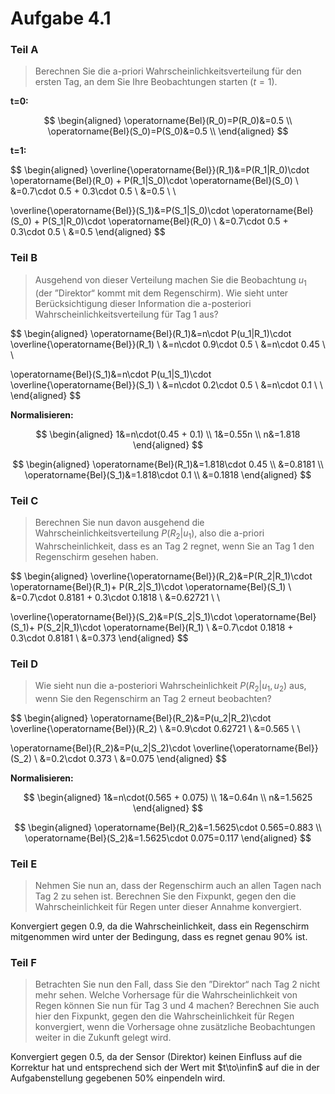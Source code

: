 # Aufgabe 4.1

<!-- NOTE: https://www.tu-chemnitz.de/informatik/KI/edu/robotik/ws2012/robotik_6_2.pdf -->

### Teil A

> Berechnen Sie die a-priori Wahrscheinlichkeitsverteilung für den ersten Tag, an dem Sie Ihre Beobachtungen starten ($t = 1$).

**t=0:**

$$
\begin{aligned}
\operatorname{Bel}(R_0)=P(R_0)&=0.5 \\
\operatorname{Bel}(S_0)=P(S_0)&=0.5 \\
\end{aligned}
$$

**t=1:**

$$
\begin{aligned}
\overline{\operatorname{Bel}}(R_1)&=P(R_1|R_0)\cdot \operatorname{Bel}(R_0) + P(R_1|S_0)\cdot \operatorname{Bel}(S_0) \\
&=0.7\cdot 0.5 + 0.3\cdot 0.5 \\
&=0.5 \\ \\

\overline{\operatorname{Bel}}(S_1)&=P(S_1|S_0)\cdot \operatorname{Bel}(S_0) + P(S_1|R_0)\cdot \operatorname{Bel}(R_0) \\
&=0.7\cdot 0.5 + 0.3\cdot 0.5 \\
&=0.5
\end{aligned}
$$

### Teil B

> Ausgehend von dieser Verteilung machen Sie die Beobachtung $u_1$ (der ”Direktor“ kommt mit dem Regenschirm). Wie sieht unter Berücksichtigung dieser Information die a-posteriori Wahrscheinlichkeitsverteilung für Tag 1 aus?

$$
\begin{aligned}
\operatorname{Bel}(R_1)&=n\cdot P(u_1|R_1)\cdot \overline{\operatorname{Bel}}(R_1) \\
&=n\cdot 0.9\cdot 0.5 \\
&=n\cdot 0.45 \\ \\

\operatorname{Bel}(S_1)&=n\cdot P(u_1|S_1)\cdot \overline{\operatorname{Bel}}(S_1) \\
&=n\cdot 0.2\cdot 0.5 \\
&=n\cdot 0.1 \\ \\
\end{aligned}
$$

**Normalisieren:**

$$
\begin{aligned}
1&=n\cdot(0.45 + 0.1) \\
1&=0.55n \\
n&=1.818
\end{aligned}
$$

$$
\begin{aligned}
\operatorname{Bel}(R_1)&=1.818\cdot 0.45 \\
&=0.8181 \\
\operatorname{Bel}(S_1)&=1.818\cdot 0.1 \\
&=0.1818
\end{aligned}
$$

### Teil C

> Berechnen Sie nun davon ausgehend die Wahrscheinlichkeitsverteilung $P (R_2 | u_1 )$, also die a-priori Wahrscheinlichkeit, dass es an Tag 2 regnet, wenn Sie an Tag 1 den Regenschirm gesehen haben.

$$
\begin{aligned}
\overline{\operatorname{Bel}}(R_2)&=P(R_2|R_1)\cdot \operatorname{Bel}(R_1)+ P(R_2|S_1)\cdot \operatorname{Bel}(S_1) \\
&=0.7\cdot 0.8181 + 0.3\cdot 0.1818 \\
&=0.62721 \\ \\

\overline{\operatorname{Bel}}(S_2)&=P(S_2|S_1)\cdot \operatorname{Bel}(S_1)+ P(S_2|R_1)\cdot \operatorname{Bel}(R_1) \\
&=0.7\cdot 0.1818 + 0.3\cdot 0.8181 \\
&=0.373
\end{aligned}
$$

### Teil D

> Wie sieht nun die a-posteriori Wahrscheinlichkeit $P (R_2 | u_1 , u_2 )$ aus, wenn Sie den Regenschirm an Tag 2 erneut beobachten?

$$
\begin{aligned}
\operatorname{Bel}(R_2)&=P(u_2|R_2)\cdot \overline{\operatorname{Bel}}(R_2) \\
&=0.9\cdot 0.62721 \\
&=0.565 \\ \\

\operatorname{Bel}(R_2)&=P(u_2|S_2)\cdot \overline{\operatorname{Bel}}(S_2) \\
&=0.2\cdot 0.373 \\
&=0.075
\end{aligned}
$$

**Normalisieren:**

$$
\begin{aligned}
1&=n\cdot(0.565 + 0.075) \\
1&=0.64n \\
n&=1.5625
\end{aligned}
$$

$$
\begin{aligned}
\operatorname{Bel}(R_2)&=1.5625\cdot 0.565=0.883 \\
\operatorname{Bel}(S_2)&=1.5625\cdot 0.075=0.117
\end{aligned}
$$

### Teil E

> Nehmen Sie nun an, dass der Regenschirm auch an allen Tagen nach Tag 2 zu sehen ist. Berechnen Sie den Fixpunkt, gegen den die Wahrscheinlichkeit für Regen unter dieser Annahme konvergiert.

Konvergiert gegen $0.9$, da die Wahrscheinlichkeit, dass ein Regenschirm mitgenommen wird unter der Bedingung, dass es regnet genau 90\% ist.

### Teil F

> Betrachten Sie nun den Fall, dass Sie den ”Direktor“ nach Tag 2 nicht mehr sehen. Welche Vorhersage für die Wahrscheinlichkeit von Regen können Sie nun für Tag 3 und 4 machen? Berechnen Sie auch hier den Fixpunkt, gegen den die Wahrscheinlichkeit für Regen konvergiert, wenn die Vorhersage ohne zusätzliche Beobachtungen weiter in die Zukunft gelegt wird.

Konvergiert gegen $0.5$, da der Sensor (Direktor) keinen Einfluss auf die Korrektur hat und entsprechend sich der Wert mit $t\to\infin$ auf die in der Aufgabenstellung gegebenen 50\% einpendeln wird.

